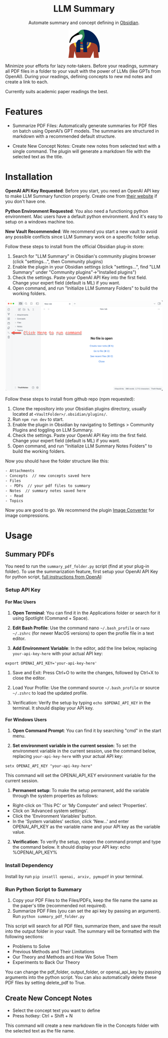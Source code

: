 <h1 align="center">LLM Summary</h1>

<p align="center">Automate summary and concept defining in <a href="https://obsidian.md/">Obsidian</a>.</p>
<p align="center">
  <img src="icon.png" width=100px>
</p>



Minimize your efforts for lazy note-takers. Before your readings, summary all PDF files in a folder to your vault with the power of LLMs (like GPTs from OpenAI). During your readings, defining concepts to new md notes and create a link to each.

Currently suits academic paper readings the best.

# Features

  - Summarize PDF Files: Automatically generate summaries for PDF files on batch using OpenAI’s GPT models. The summaries are structured in markdown with a recommended default structure.



  - Create New Concept Notes: Create new notes from selected text with a single command. The plugin will generate a markdown file with the selected text as the title.

# Installation

**OpenAI API Key Requested**: Before you start, you need an OpenAI API key to make LLM Summary function properly. Create one from [their website](https://platform.openai.com/api-keys) if you don't have one.

**Python Environment Requested**: You also need a functioning python environment. Mac users have a default python environment. And it's easy to setup on a windows machine too.

**New Vault Recommended**: We recommend you start a new vault to avoid any possible conflicts since LLM Summary work on a specific folder setup.

Follow these steps to install from the official Obsidian plug-in store:

  1. Search for "LLM Summary" in Obsidian's community plugins browser (click "settings...", then Community plugins)
  2. Enable the plugin in your Obsidian settings (click "settings...", find "LLM Summary" under "Community plugins"->"Installed plugins")
  3. Check the settings. Paste your OpenAI API Key into the first field. Change your expert field (default is ML) if you want. 
  4. Open command, and run "Initialize LLM Summary Folders" to build the working folders.
  
<img src="obsidian_command_button.png" width="600px">

Follow these steps to install from github repo (npm requested):
  1. Clone the repository into your Obsidian plugins directory, usually located at `<VaultFolder>/.obsidian/plugins/`.
  2. Run `npm run dev` to start.
  3. Enable the plugin in Obsidian by navigating to Settings > Community Plugins and toggling on LLM Summary.
  3. Check the settings. Paste your OpenAI API Key into the first field. Change your expert field (default is ML) if you want. 
  4. Open command, and run "Initialize LLM Summary Notes Folders" to build the working folders.

Now you should have the folder structure like this:

```
- Attachments
- Concepts  // new concepts saved here
- Files
- - PDFs  // your pdf files to summary
- Notes  // summary notes saved here
- - Read
- Topics
```

Now you are good to go. We recommend the plugin [Image Converter](https://github.com/xryul/obsidian-image-converter) for image compressions.



  


# Usage

## Summary PDFs

You need to run the `summary_pdf_folder.py` script (find at your plug-in folder). To use the summarization feature, first setup your OpenAI API Key for python script, [full instructions from OpenAI](https://platform.openai.com/docs/quickstart/step-2-set-up-your-api-key):

### Setup API Key

#### For Mac Users

1. **Open Terminal**: You can find it in the Applications folder or search for it using Spotlight (Command + Space).

2. **Edit Bash Profile**: Use the command nano `~/.bash_profile` or `nano ~/.zshrc` (for newer MacOS versions) to open the profile file in a text editor.

3. **Add Environment Variable**: In the editor, add the line below, replacing `your-api-key-here` with your actual API key:

```
export OPENAI_API_KEY='your-api-key-here'
```

1. Save and Exit: Press Ctrl+O to write the changes, followed by Ctrl+X to close the editor.

2. Load Your Profile: Use the command source `~/.bash_profile` or source `~/.zshrc` to load the updated profile.

3. Verification: Verify the setup by typing `echo $OPENAI_API_KEY` in the terminal. It should display your API key.

#### For Windows Users

1. **Open Command Prompt**: You can find it by searching "cmd" in the start menu.

2. **Set environment variable in the current session**: To set the environment variable in the current session, use the command below, replacing `your-api-key-here` with your actual API key:

```
setx OPENAI_API_KEY "your-api-key-here"
```

This command will set the OPENAI_API_KEY environment variable for the current session.

1. **Permanent setup**: To make the setup permanent, add the variable through the system properties as follows:

- Right-click on 'This PC' or 'My Computer' and select 'Properties'.
- Click on 'Advanced system settings'.
- Click the 'Environment Variables' button.
- In the 'System variables' section, click 'New...' and enter OPENAI_API_KEY as the variable name and your API key as the variable value.

2. **Verification**: To verify the setup, reopen the command prompt and type the command below. It should display your API key: echo %OPENAI_API_KEY%


### Install Dependency

Install by run `pip insatll openai, arxiv, pymupdf` in your terminal.

### Run Python Script to Summary

1. Copy your PDF Files to the Files/PDFs, keep the file name the same as the paper's title (recommended not required).
2. Summarize PDF Files (you can set the api key by passing an argument). Run `python summary_pdf_folder.py`

This script will search for all PDF files, summarize them, and save the result into the output folder in your vault. The summary will be formatted with the following sections:

  - Problems to Solve
  - Previous Methods and Their Limitations
  - Our Theory and Methods and How We Solve Them
  - Experiments to Back Our Theory

You can change the pdf_folder, output_folder, or openai_api_key by passing arguments into the python script. You can also automatically delete these PDF files by setting delete_pdf to True.

## Create New Concept Notes

  - Select the concept text you want to define
  - Press hotkey: Ctrl + Shift + N

This command will create a new markdown file in the Concepts folder with the selected text as the file name. 
